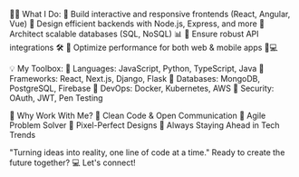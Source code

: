 👨‍💻 What I Do:
🔹 Build interactive and responsive frontends (React, Angular, Vue)
🔹 Design efficient backends with Node.js, Express, and more
🔹 Architect scalable databases (SQL, NoSQL) 📊
🔹 Ensure robust API integrations 🛠️
🔹 Optimize performance for both web & mobile apps 📱💻

💡 My Toolbox:
🔹 Languages: JavaScript, Python, TypeScript, Java
🔹 Frameworks: React, Next.js, Django, Flask
🔹 Databases: MongoDB, PostgreSQL, Firebase
🔹 DevOps: Docker, Kubernetes, AWS
🔹 Security: OAuth, JWT, Pen Testing

🌟 Why Work With Me?
🔹 Clean Code & Open Communication
🔹 Agile Problem Solver
🔹 Pixel-Perfect Designs
🔹 Always Staying Ahead in Tech Trends

"Turning ideas into reality, one line of code at a time."
Ready to create the future together? 💻 Let's connect!
